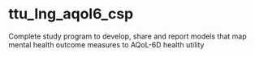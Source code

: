 # ttu_lng_aqol6_csp
Complete study program to develop, share and report models that map mental health outcome measures to AQoL-6D health utility
